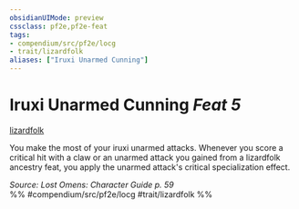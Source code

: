 ```yaml
---
obsidianUIMode: preview
cssclass: pf2e,pf2e-feat
tags:
- compendium/src/pf2e/locg
- trait/lizardfolk
aliases: ["Iruxi Unarmed Cunning"]
---
```

# Iruxi Unarmed Cunning  *Feat 5*  
[lizardfolk](/rules/traits/lizardfolk-b1.md)  


You make the most of your iruxi unarmed attacks. Whenever you score a critical hit with a claw or an unarmed attack you gained from a lizardfolk ancestry feat, you apply the unarmed attack's critical specialization effect.

*Source: Lost Omens: Character Guide p. 59*  
%% #compendium/src/pf2e/locg #trait/lizardfolk %%
